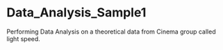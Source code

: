 # Data_Analysis_Sample1
Performing Data Analysis on a theoretical data from Cinema group called light speed.